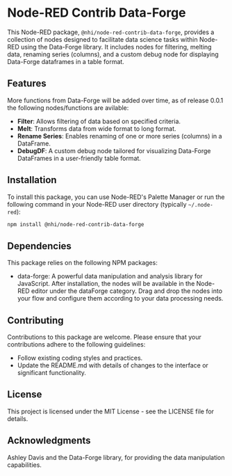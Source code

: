 # Node-RED Contrib Data-Forge

This Node-RED package, `@nhi/node-red-contrib-data-forge`, provides a collection of nodes designed to facilitate data science tasks within Node-RED using the Data-Forge library. It includes nodes for filtering, melting data, renaming series (columns), and a custom debug node for displaying Data-Forge dataframes in a table format.

## Features
More functions from Data-Forge will be added over time, as of release 0.0.1 the following nodes/functions are avilable:
- **Filter**: Allows filtering of data based on specified criteria.
- **Melt**: Transforms data from wide format to long format.
- **Rename Series**: Enables renaming of one or more series (columns) in a DataFrame.
- **DebugDF**: A custom debug node tailored for visualizing Data-Forge DataFrames in a user-friendly table format.

## Installation

To install this package, you can use Node-RED's Palette Manager or run the following command in your Node-RED user directory (typically `~/.node-red`):

```bash
npm install @nhi/node-red-contrib-data-forge
```

## Dependencies
This package relies on the following NPM packages:

- data-forge: A powerful data manipulation and analysis library for JavaScript.
After installation, the nodes will be available in the Node-RED editor under the dataForge category. Drag and drop the nodes into your flow and configure them according to your data processing needs.

## Contributing
Contributions to this package are welcome. Please ensure that your contributions adhere to the following guidelines:

- Follow existing coding styles and practices.
- Update the README.md with details of changes to the interface or significant functionality.

## License
This project is licensed under the MIT License - see the LICENSE file for details.

## Acknowledgments
Ashley Davis and the Data-Forge library, for providing the data manipulation capabilities.